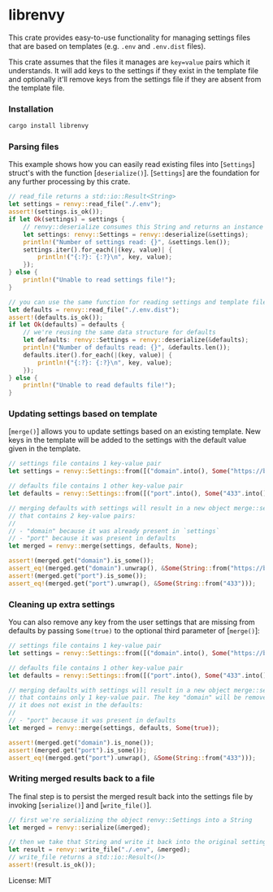 # librenvy

This crate provides easy-to-use functionality for managing settings files
that are based on templates (e.g. `.env` and `.env.dist` files).

This crate assumes that the files it manages are `key=value` pairs which it
understands. It will add keys to the settings if they exist in the template file
and optionally it'll remove keys from the settings file if they are absent from
the template file.

### Installation
```sh
cargo install librenvy
```

### Parsing files

This example shows how you can easily read existing files into [`Settings`] struct's
with the function [`deserialize()`].
[`Settings`] are the foundation for any further processing by this crate.

```rust
// read_file returns a std::io::Result<String>
let settings = renvy::read_file("./.env");
assert!(settings.is_ok());
if let Ok(settings) = settings {
    // renvy::deserialize consumes this String and returns an instance of renvy::Settings
    let settings: renvy::Settings = renvy::deserialize(&settings);
    println!("Number of settings read: {}", &settings.len());
    settings.iter().for_each(|(key, value)| {
        println!("{:?}: {:?}\n", key, value);
    });
} else {
    println!("Unable to read settings file!");
}

// you can use the same function for reading settings and template files
let defaults = renvy::read_file("./.env.dist");
assert!(defaults.is_ok());
if let Ok(defaults) = defaults {
    // we're reusing the same data structure for defaults
    let defaults: renvy::Settings = renvy::deserialize(&defaults);
    println!("Number of defaults read: {}", &defaults.len());
    defaults.iter().for_each(|(key, value)| {
        println!("{:?}: {:?}\n", key, value);
    });
} else {
    println!("Unable to read defaults file!");
}
```

### Updating settings based on template

[`merge()`] allows you to update settings based on an existing template.
New keys in the template will be added to the settings with the default
value given in the template.

```rust
// settings file contains 1 key-value pair
let settings = renvy::Settings::from([("domain".into(), Some("https://benjaminsattler.net".into()))]);

// defaults file contains 1 other key-value pair
let defaults = renvy::Settings::from([("port".into(), Some("433".into()))]);

// merging defaults with settings will result in a new object merge::settings
// that contains 2 key-value pairs:
//
// - "domain" because it was already present in `settings`
// - "port" because it was present in defaults
let merged = renvy::merge(settings, defaults, None);

assert!(merged.get("domain").is_some());
assert_eq!(merged.get("domain").unwrap(), &Some(String::from("https://benjaminsattler.net")));
assert!(merged.get("port").is_some());
assert_eq!(merged.get("port").unwrap(), &Some(String::from("433")));
```

### Cleaning up extra settings

You can also remove any key from the user settings that are missing from defaults
by passing `Some(true)` to the optional third parameter of [`merge()`]:

```rust
// settings file contains 1 key-value pair
let settings = renvy::Settings::from([("domain".into(), Some("https://benjaminsattler.net".into()))]);

// defaults file contains 1 other key-value pair
let defaults = renvy::Settings::from([("port".into(), Some("433".into()))]);

// merging defaults with settings will result in a new object merge::settings
// that contains only 1 key-value pair. The key "domain" will be removed because
// it does not exist in the defaults:
//
// - "port" because it was present in defaults
let merged = renvy::merge(settings, defaults, Some(true));

assert!(merged.get("domain").is_none());
assert!(merged.get("port").is_some());
assert_eq!(merged.get("port").unwrap(), &Some(String::from("433")));
```

### Writing merged results back to a file

The final step is to persist the merged result back into the settings file
by invoking [`serialize()`] and [`write_file()`].

```rust
// first we're serializing the object renvy::Settings into a String
let merged = renvy::serialize(&merged);

// then we take that String and write it back into the original settings file
let result = renvy::write_file("./.env", &merged);
// write_file returns a std::io::Result<()>
assert!(result.is_ok());
```

License: MIT
